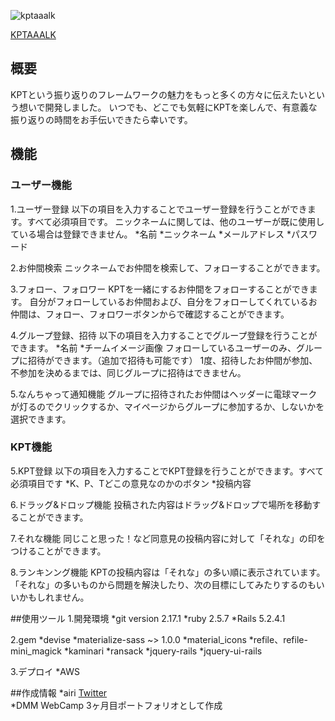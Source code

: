 ![kptaaalk](/images/kpt_image.png)

[KPTAAALK](http://kptaaalk.com)

## 概要
KPTという振り返りのフレームワークの魅力をもっと多くの方々に伝えたいという想いで開発しました。
いつでも、どこでも気軽にKPTを楽しんで、有意義な振り返りの時間をお手伝いできたら幸いです。

## 機能
### ユーザー機能

1.ユーザー登録
  以下の項目を入力することでユーザー登録を行うことができます。すべて必須項目です。
  ニックネームに関しては、他のユーザーが既に使用している場合は登録できません。
  *名前
  *ニックネーム
  *メールアドレス
  *パスワード

2.お仲間検索
  ニックネームでお仲間を検索して、フォローすることができます。

3.フォロー、フォロワー
  KPTを一緒にするお仲間をフォローすることができます。
  自分がフォローしているお仲間および、自分をフォローしてくれているお仲間は、フォロー、フォロワーボタンからで確認することができます。

4.グループ登録、招待
  以下の項目を入力することでグループ登録を行うことができます。
  *名前
  *チームイメージ画像
  フォローしているユーザーのみ、グループに招待ができます。（追加で招待も可能です）
  1度、招待したお仲間が参加、不参加を決めるまでは、同じグループに招待はできません。

5.なんちゃって通知機能
  グループに招待されたお仲間はヘッダーに電球マークが灯るのでクリックするか、マイページからグループに参加するか、しないかを選択できます。

### KPT機能

5.KPT登録
  以下の項目を入力することでKPT登録を行うことができます。すべて必須項目です
  *K、P、Tどこの意見なのかのボタン
  *投稿内容

6.ドラッグ&ドロップ機能
  投稿された内容はドラッグ&ドロップで場所を移動することができます。

7.それな機能
  同じこと思った！など同意見の投稿内容に対して「それな」の印をつけることができます。

8.ランキンング機能
  KPTの投稿内容は「それな」の多い順に表示されています。
  「それな」の多いものから問題を解決したり、次の目標にしてみたりするのもいいかもしれません。

##使用ツール
1.開発環境
  *git version 2.17.1
  *ruby 2.5.7
  *Rails 5.2.4.1

2.gem
  *devise
  *materialize-sass ~> 1.0.0
  *material_icons
  *refile、refile-mini_magick
  *kaminari
  *ransack
  *jquery-rails
  *jquery-ui-rails

3.デプロイ
  *AWS

##作成情報
  *airi [Twitter](https://twitter.com/@kuririn_16)  
  *DMM WebCamp 3ヶ月目ポートフォリオとして作成
